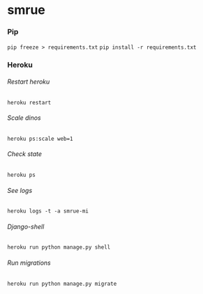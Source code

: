 # smrue

### Pip
`pip freeze > requirements.txt`
`pip install -r requirements.txt`

### Heroku
###### Restart heroku
`heroku restart`

###### Scale dinos
`heroku ps:scale web=1`

###### Check state
`heroku ps`

###### See logs
`heroku logs -t -a smrue-mi`

###### Django-shell
`heroku run python manage.py shell`

###### Run migrations
`heroku run python manage.py migrate`
